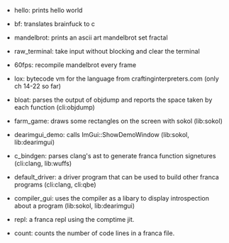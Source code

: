 - hello: prints hello world
- bf: translates brainfuck to c
- mandelbrot: prints an ascii art mandelbrot set fractal
- raw_terminal: take input without blocking and clear the terminal
- 60fps: recompile mandelbrot every frame
- lox: bytecode vm for the language from craftinginterpreters.com (only ch 14-22 so far)

- bloat: parses the output of objdump and reports the space taken by each function (cli:objdump)
- farm_game: draws some rectangles on the screen with sokol (lib:sokol)
- dearimgui_demo: calls ImGui::ShowDemoWindow (lib:sokol, lib:dearimgui)
- c_bindgen: parses clang's ast to generate franca function signetures (cli:clang, lib:wuffs)
- default_driver: a driver program that can be used to build other franca programs (cli:clang, cli:qbe)
- compiler_gui: uses the compiler as a libary to display introspection about a program (lib:sokol, lib:dearimgui)
- repl: a franca repl using the comptime jit.
- count: counts the number of code lines in a franca file.
